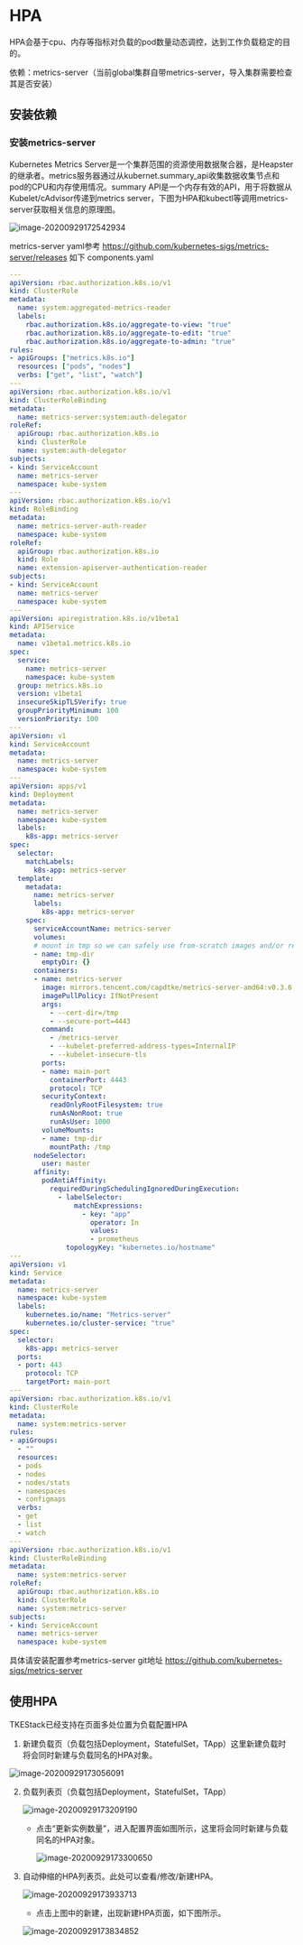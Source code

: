 # HPA

HPA会基于cpu、内存等指标对负载的pod数量动态调控，达到工作负载稳定的目的。

依赖：metrics-server（当前global集群自带metrics-server，导入集群需要检查其是否安装）

## 安装依赖

### 安装metrics-server

Kubernetes Metrics Server是一个集群范围的资源使用数据聚合器，是Heapster的继承者。metrics服务器通过从kubernet.summary_api收集数据收集节点和pod的CPU和内存使用情况。summary API是一个内存有效的API，用于将数据从Kubelet/cAdvisor传递到metrics server，下图为HPA和kubectl等调用metrics-server获取相关信息的原理图。

![image-20200929172542934](../../../../../../images/image-20200929172542934.png)

metrics-server yaml参考 https://github.com/kubernetes-sigs/metrics-server/releases 如下 components.yaml

```yaml
---
apiVersion: rbac.authorization.k8s.io/v1
kind: ClusterRole
metadata:
  name: system:aggregated-metrics-reader
  labels:
    rbac.authorization.k8s.io/aggregate-to-view: "true"
    rbac.authorization.k8s.io/aggregate-to-edit: "true"
    rbac.authorization.k8s.io/aggregate-to-admin: "true"
rules:
- apiGroups: ["metrics.k8s.io"]
  resources: ["pods", "nodes"]
  verbs: ["get", "list", "watch"]
---
apiVersion: rbac.authorization.k8s.io/v1
kind: ClusterRoleBinding
metadata:
  name: metrics-server:system:auth-delegator
roleRef:
  apiGroup: rbac.authorization.k8s.io
  kind: ClusterRole
  name: system:auth-delegator
subjects:
- kind: ServiceAccount
  name: metrics-server
  namespace: kube-system
---
apiVersion: rbac.authorization.k8s.io/v1
kind: RoleBinding
metadata:
  name: metrics-server-auth-reader
  namespace: kube-system
roleRef:
  apiGroup: rbac.authorization.k8s.io
  kind: Role
  name: extension-apiserver-authentication-reader
subjects:
- kind: ServiceAccount
  name: metrics-server
  namespace: kube-system
---
apiVersion: apiregistration.k8s.io/v1beta1
kind: APIService
metadata:
  name: v1beta1.metrics.k8s.io
spec:
  service:
    name: metrics-server
    namespace: kube-system
  group: metrics.k8s.io
  version: v1beta1
  insecureSkipTLSVerify: true
  groupPriorityMinimum: 100
  versionPriority: 100
---
apiVersion: v1
kind: ServiceAccount
metadata:
  name: metrics-server
  namespace: kube-system
---
apiVersion: apps/v1
kind: Deployment
metadata:
  name: metrics-server
  namespace: kube-system
  labels:
    k8s-app: metrics-server
spec:
  selector:
    matchLabels:
      k8s-app: metrics-server
  template:
    metadata:
      name: metrics-server
      labels:
        k8s-app: metrics-server
    spec:
      serviceAccountName: metrics-server
      volumes:
      # mount in tmp so we can safely use from-scratch images and/or read-only containers
      - name: tmp-dir
        emptyDir: {}
      containers:
      - name: metrics-server
        image: mirrors.tencent.com/capdtke/metrics-server-amd64:v0.3.6
        imagePullPolicy: IfNotPresent
        args:
          - --cert-dir=/tmp
          - --secure-port=4443
        command:
          - /metrics-server
          - --kubelet-preferred-address-types=InternalIP
          - --kubelet-insecure-tls
        ports:
        - name: main-port
          containerPort: 4443
          protocol: TCP
        securityContext:
          readOnlyRootFilesystem: true
          runAsNonRoot: true
          runAsUser: 1000
        volumeMounts:
        - name: tmp-dir
          mountPath: /tmp
      nodeSelector:
        user: master
      affinity:
        podAntiAffinity:
          requiredDuringSchedulingIgnoredDuringExecution:
            - labelSelector:
                matchExpressions:
                  - key: "app"
                    operator: In
                    values:
                    - prometheus
              topologyKey: "kubernetes.io/hostname"
---
apiVersion: v1
kind: Service
metadata:
  name: metrics-server
  namespace: kube-system
  labels:
    kubernetes.io/name: "Metrics-server"
    kubernetes.io/cluster-service: "true"
spec:
  selector:
    k8s-app: metrics-server
  ports:
  - port: 443
    protocol: TCP
    targetPort: main-port
---
apiVersion: rbac.authorization.k8s.io/v1
kind: ClusterRole
metadata:
  name: system:metrics-server
rules:
- apiGroups:
  - ""
  resources:
  - pods
  - nodes
  - nodes/stats
  - namespaces
  - configmaps
  verbs:
  - get
  - list
  - watch
---
apiVersion: rbac.authorization.k8s.io/v1
kind: ClusterRoleBinding
metadata:
  name: system:metrics-server
roleRef:
  apiGroup: rbac.authorization.k8s.io
  kind: ClusterRole
  name: system:metrics-server
subjects:
- kind: ServiceAccount
  name: metrics-server
  namespace: kube-system
```

具体请安装配置参考metrics-server git地址 https://github.com/kubernetes-sigs/metrics-server

## 使用HPA

TKEStack已经支持在页面多处位置为负载配置HPA

1. 新建负载页（负载包括Deployment，StatefulSet，TApp）这里新建负载时将会同时新建与负载同名的HPA对象。

![image-20200929173056091](../../../../../../images/image-20200929173056091.png)

2. 负载列表页（负载包括Deployment，StatefulSet，TApp）

   ![image-20200929173209190](../../../../../../../../../../Typora/images/image-20200929173209190.png)

   * 点击“更新实例数量”，进入配置界面如图所示，这里将会同时新建与负载同名的HPA对象。

     ![image-20200929173300650](../../../../../../images/image-20200929173300650.png)

3. 自动伸缩的HPA列表页。此处可以查看/修改/新建HPA。

   ![image-20200929173933713](../../../../../../images/image-20200929173933713.png)

   * 点击上图中的新建，出现新建HPA页面，如下图所示。

   ![image-20200929173834852](../../../../../../images/image-20200929173834852.png)